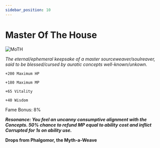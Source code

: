 ```yaml
---
sidebar_position: 10
---
```


# Master Of The House

![MoTH](https://vwiki.valorserver.com/api/item/picture/master%20of%20the%20house)

<i>The eternal/ephemeral keepsake of a master sourceweaver/soulreaver, said to be blessed/cursed by auratic concepts well-known/unkown.</i>

    +200 Maximum HP
    
    +180 Maximum MP

    +65 Vitality
    
    +40 Wisdom

Fame Bonus: 8%

***Resonance: You feel an uncanny consumptive alignment with the Concepts. 50% chance to refund MP equal to ability cost and inflict Corrupted for 1s on ability use.***

**Drops from Phalgomor, the Myth-a-Weave**
